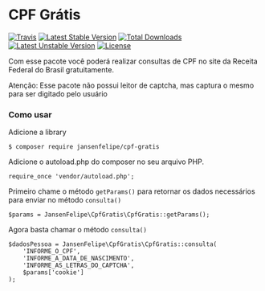 # CPF Grátis
[![Travis](https://travis-ci.org/jansenfelipe/cpf-gratis.svg?branch=2.0)](https://travis-ci.org/jansenfelipe/cpf-gratis)
[![Latest Stable Version](https://poser.pugx.org/jansenfelipe/cpf-gratis/v/stable.svg)](https://packagist.org/packages/jansenfelipe/cpf-gratis) [![Total Downloads](https://poser.pugx.org/jansenfelipe/cpf-gratis/downloads.svg)](https://packagist.org/packages/jansenfelipe/cpf-gratis) [![Latest Unstable Version](https://poser.pugx.org/jansenfelipe/cpf-gratis/v/unstable.svg)](https://packagist.org/packages/jansenfelipe/cpf-gratis) [![License](https://poser.pugx.org/jansenfelipe/cpf-gratis/license.svg)](https://packagist.org/packages/jansenfelipe/cpf-gratis)


Com esse pacote você poderá realizar consultas de CPF no site da Receita Federal do Brasil gratuitamente.

Atenção: Esse pacote não possui leitor de captcha, mas captura o mesmo para ser digitado pelo usuário

### Como usar

Adicione a library

    $ composer require jansenfelipe/cpf-gratis
    
Adicione o autoload.php do composer no seu arquivo PHP.

    require_once 'vendor/autoload.php';  

Primeiro chame o método `getParams()` para retornar os dados necessários para enviar no método `consulta()` 

    $params = JansenFelipe\CpfGratis\CpfGratis::getParams(); 

Agora basta chamar o método `consulta()`

    $dadosPessoa = JansenFelipe\CpfGratis\CpfGratis::consulta(
        'INFORME_O_CPF',
        'INFORME_A_DATA_DE_NASCIMENTO',
        'INFORME_AS_LETRAS_DO_CAPTCHA',
        $params['cookie']
    );
